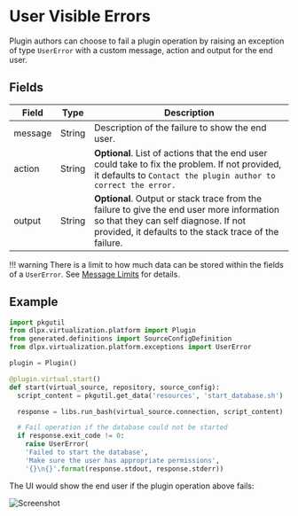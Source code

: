 # User Visible Errors

Plugin authors can choose to fail a plugin operation by raising an exception of type `UserError` with a custom message, action and output for the end user.

## Fields

Field | Type | Description
----- | ---- | -----------
message | String | Description of the failure to show the end user.
action | String | **Optional**. List of actions that the end user could take to fix the problem. If not provided, it defaults to `Contact the plugin author to correct the error.`
output | String | **Optional**. Output or stack trace from the failure to give the end user more information so that they can self diagnose. If not provided, it defaults to the stack trace of the failure.

!!! warning
    There is a limit to how much data can be stored within the fields of a `UserError`. See [Message Limits](/Best_Practices/Message_Limits.md) for details.

## Example

```python
import pkgutil
from dlpx.virtualization.platform import Plugin
from generated.definitions import SourceConfigDefinition
from dlpx.virtualization.platform.exceptions import UserError

plugin = Plugin()

@plugin.virtual.start()
def start(virtual_source, repository, source_config):
  script_content = pkgutil.get_data('resources', 'start_database.sh')

  response = libs.run_bash(virtual_source.connection, script_content)

  # Fail operation if the database could not be started
  if response.exit_code != 0:
    raise UserError(
    'Failed to start the database',
    'Make sure the user has appropriate permissions',
    '{}\n{}'.format(response.stdout, response.stderr))
```

The UI would show the end user if the plugin operation above fails:

![Screenshot](images/UserError_Start.png)